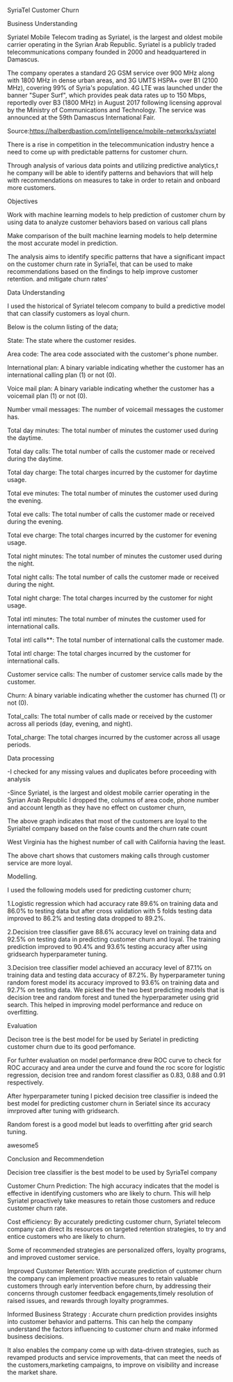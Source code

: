 SyriaTel Customer Churn 

 

 

Business Understanding 

Syriatel Mobile Telecom trading as Syriatel, is the largest and oldest mobile carrier operating in the Syrian Arab Republic. Syriatel is a publicly traded telecommunications company founded in 2000 and headquartered in Damascus. 

The company operates a standard 2G GSM service over 900 MHz along with 1800 MHz in dense urban areas, and 3G UMTS HSPA+ over B1 (2100 MHz), covering 99% of Syria's population. 4G LTE was launched under the banner "Super Surf", which provides peak data rates up to 150 Mbps, reportedly over B3 (1800 MHz) in August 2017 following licensing approval by the Ministry of Communications and Technology. The service was announced at the 59th Damascus International Fair. 

Source:https://halberdbastion.com/intelligence/mobile-networks/syriatel 

 
 

There is a rise in competition in the telecommunication industry hence a need to come up with predictable patterns for customer churn. 

Through analysis of various data points and utilizing predictive analytics,t he company will be able to identify patterns and behaviors that will help with recommendations on measures to take in order to retain and onboard more customers. 

Objectives 

Work with machine learning models to help prediction of  customer churn by using data to analyze customer behaviors based on various call plans  

Make comparison of the built machine learning models to help determine the most accurate model in prediction. 

The analysis aims to identify specific patterns that have a significant impact on the customer churn rate in SyriaTel, that can be used to make recommendations based on the findings to help improve customer retention.  and mitigate churn rates' 

 
 

Data Understanding 

I used the  historical  of Syriatel telecom company  to build a predictive model that can classify customers as loyal churn.  

Below is the column listing of the data; 

State: The state where the customer resides. 

Area code: The area code associated with the customer's phone number. 

International plan: A binary variable indicating whether the customer has an international calling plan (1) or not (0). 

Voice mail plan: A binary variable indicating whether the customer has a voicemail plan (1) or not (0). 

Number vmail messages: The number of voicemail messages the customer has. 

Total day minutes: The total number of minutes the customer used during the daytime. 

Total day calls: The total number of calls the customer made or received during the daytime. 

Total day charge: The total charges incurred by the customer for daytime usage. 

Total eve minutes: The total number of minutes the customer used during the evening. 

Total eve calls: The total number of calls the customer made or received during the evening. 

Total eve charge: The total charges incurred by the customer for evening usage. 

Total night minutes: The total number of minutes the customer used during the night. 

Total night calls: The total number of calls the customer made or received during the night. 

Total night charge: The total charges incurred by the customer for night usage. 

Total intl minutes: The total number of minutes the customer used for international calls. 

Total intl calls**: The total number of international calls the customer made. 

Total intl charge: The total charges incurred by the customer for international calls. 

Customer service calls: The number of customer service calls made by the customer. 

Churn: A binary variable indicating whether the customer has churned (1) or not (0). 

Total_calls: The total number of calls made or received by the customer across all periods (day, evening, and night). 

Total_charge: The total charges incurred by the customer across all usage periods. 

 

 

 

 

Data processing 

-I checked for any missing values and duplicates before proceeding with analysis 

  

-Since Syriatel, is the largest and oldest mobile carrier operating in the Syrian Arab Republic I dropped the, columns of area code, phone number and account length as they have no effect on customer churn, 

 

 

 

 

The above graph indicates that most of the customers are loyal to the Syrialtel company based on the false counts  and the churn rate count 

 

 

West Virginia has the highest number of call with California having the least. 

 

 

The above chart shows that customers making calls through customer service are more loyal. 

Modelling. 

I used the following models used for predicting customer churn; 

1.Logistic regression which had accuracy rate 89.6% on training data and 86.0% to testing data but after cross validation with 5 folds testing data improved to 86.2% and testing data dropped to 89.2%. 

2.Decision tree classifier gave  88.6% accuracy level on training data and 92.5% on testing data in predicting customer churn and loyal. The training prediction improved to 90.4% and 93.6% testing accuracy after using gridsearch hyperparameter tuning. 

 

3.Decision tree classifier model  achieved an accuracy level of 87.1% on training data and testing data accuracy of 87.2%. By hyperparameter tuning random forest model its accuracy improved to 93.6% on training data and 92.7% on testing data. We picked the the two best predicting models that is decision tree and random forest and tuned the hyperparameter using grid search. This helped in improving model performance and reduce on overfitting. 

 

 

Evaluation 

 

 Decison tree is the best model for be used by Seriatel in predicting customer churn due to its good perfomance. 

For furhter evaluation on model performance drew ROC curve to check for ROC accuracy and area under the curve and found the roc score for logistic regression, decision tree and random forest classifier as 0.83, 0.88 and 0.91 respectively. 

After hyperparameter tuning I  picked decision tree classifier is indeed the best model for predicting customer churn in Seriatel since its accuracy imrproved after tuning with gridsearch. 

Random forest is a good model but leads to overfitting after grid search tuning. 

 

awesome5 

Conclusion and Recommendetion  

Decision tree classifier is the best model to be used by SyriaTel company 

 Customer Churn Prediction: The high accuracy indicates that the model is effective in identifying customers who are likely to churn. This will help Syriatel proactively take measures to retain those customers and reduce customer churn rate. 
 

Cost efficiency: By accurately predicting customer churn, Syriatel telecom company can direct its resources on targeted retention strategies, to try and entice customers who are likely to churn. 

Some of recommended strategies are personalized offers, loyalty programs, and improved customer service. 

Improved Customer Retention: With accurate prediction of customer churn the company can implement proactive measures to retain valuable customers through early intervention before churn, by addressing their concerns through customer feedback engagements,timely resolution of raised issues, and rewards through loyalty programmes. 

 
Informed Business Strategy : Accurate churn prediction provides insights into customer behavior and patterns. This can help the company  understand the factors influencing to customer churn and make informed business decisions.  

It also enables the company come up with data-driven strategies, such as revamped products and service improvements, that can meet the needs of the customers,marketing campaigns, to improve on visibility and increase the market share. 

 